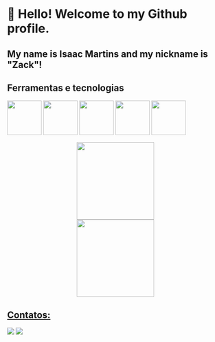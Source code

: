 # 👋 Hello! Welcome to my Github profile.
## My name is Isaac Martins and my nickname is "Zack"!

<!--

Here are some ideas to get you started:

- 🔭 I’m currently working on ...
- 🌱 I’m currently learning ...
- 👯 I’m looking to collaborate on ...
- 🤔 I’m looking for help with ...
- 💬 Ask me about ...
- 📫 How to reach me: ...
- 😄 Pronouns: ...
- ⚡ Fun fact: ...
-->

## Ferramentas e tecnologias

<img loading="lazy" src="https://cdn.jsdelivr.net/gh/devicons/devicon@latest/icons/c/c-original.svg" width="80" height="80"/> <img loading="lazy" src="https://cdn.jsdelivr.net/gh/devicons/devicon@latest/icons/mysql/mysql-original-wordmark.svg" width="80" height="80"/> <img src="https://cdn.jsdelivr.net/gh/devicons/devicon@latest/icons/python/python-original.svg" width="80" height="80" /> <img src="https://cdn.jsdelivr.net/gh/devicons/devicon@latest/icons/pandas/pandas-original-wordmark.svg" width="80" height="80"/> <img src="https://cdn.jsdelivr.net/gh/devicons/devicon@latest/icons/numpy/numpy-original-wordmark.svg" width="80" height="80"/>
        
<div align="center" dir="auto">
<a href="https://github.com/isaacmartins12">
<img loading="lazy" height="180em" src="https://github-readme-stats.vercel.app/api/top-langs/?username=isaacmartins12&layout=compact&langs_count=7&theme=dracula" style="max-width: 100%;"/>
<br>
<img loading="lazy" height="180em" src="https://github-readme-stats.vercel.app/api?username=isaacmartins12&show=reviews,discussions_started,discussions_answered,prs_merged,prs_merged_percentage" style="max-width: 100%;"/>
</div>

## Contatos:

<div>
<a href="https://instagram.com/eu.zack_martins" target="_blank"><img loading="lazy" src="https://img.shields.io/badge/-Instagram-%23E4405F?style=for-the-badge&logo=instagram&logoColor=white" target="_blank"></a>
<a href="https://www.linkedin.com/in/isaac-martins-dev" target="_blank"><img loading="lazy" src="https://img.shields.io/badge/-LinkedIn-%230077B5?style=for-the-badge&logo=linkedin&logoColor=white" target="_blank"></a>   
</div>
